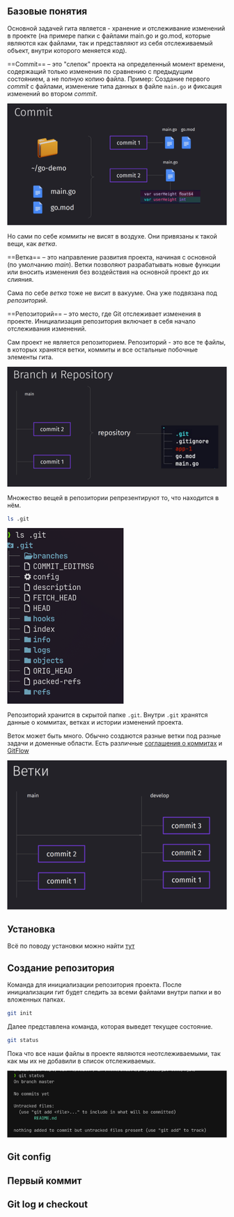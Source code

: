 
## Базовые понятия

Основной задачей гита является - хранение и отслеживание изменений в проекте (на примере папки с файлами main.go и go.mod, которые являются как файлами, так и представляют из себя отслеживаемый объект, внутри которого меняется код).

==Commit== – это "слепок" проекта на определенный момент времени, содержащий только изменения по сравнению с предыдущим состоянием, а не полную копию файла.
Пример: Создание первого *commit* с файлами, изменение типа данных в файле `main.go` и фиксация изменений во втором *commit*.

![](_png/Pasted%20image%2020240828193704.png)

Но сами по себе *коммиты* не висят в воздухе. Они привязаны к такой вещи, как *ветка*.

==Ветка== – это направление развития проекта, начиная с основной (по умолчанию *main*).
Ветки позволяют разрабатывать новые функции или вносить изменения без воздействия на основной проект до их слияния.

Сама по себе *ветка* тоже не висит в вакууме. Она уже подвязана под *репозиторий*.

==Репозиторий== – это место, где Git отслеживает изменения в проекте. Инициализация репозитория включает в себя начало отслеживания изменений.

Сам проект не является репозиторием. Репозиторий - это все те файлы, в которых хранятся ветки, коммиты и все остальные побочные элементы гита.

![](_png/Pasted%20image%2020240828194456.png)

Множество вещей в репозитории репрезентируют то, что находится в нём.

```bash
ls .git
```

![](_png/Pasted%20image%2020240828205237.png)

Репозиторий хранится в скрытой папке `.git`. Внутри `.git` хранятся данные о коммитах, ветках и истории изменений проекта.

Веток может быть много. Обычно создаются разные ветки под разные задачи и доменные области. Есть различные [соглашения о коммитах](../Соглашение%20о%20коммитах%201.0.0.md) и [GitFlow](../GitFlow.md)

![](_png/Pasted%20image%2020240828194508.png)

## Установка

Всё по поводу установки можно найти [тут](https://git-scm.com/book/en/v2/Getting-Started-Installing-Git)

## Создание репозитория

Команда для инициализации репозитория проекта. После инициализации гит будет следить за всеми файлами внутри папки и во вложенных папках.

```bash
git init
```

Далее представлена команда, которая выведет текущее состояние.

```bash
git status
```

Пока что все наши файлы в проекте являются неотслеживаемыми, так как мы их не добавили в список отслеживаемых.

![](_png/Pasted%20image%2020240829123203.png)

## Git config












## Первый коммит











## Git log и checkout







